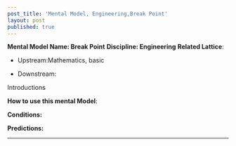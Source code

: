 ```yaml
---
post_title: 'Mental Model, Engineering,Break Point'
layout: post
published: true
---
```


**Mental Model Name: Break Point**
**Discipline: Engineering** 
**Related Lattice**:

* Upstream:Mathematics, basic 

* Downstream:



Introductions

**__How to use this mental Model__**:


**Conditions:**

**Predictions:**


___